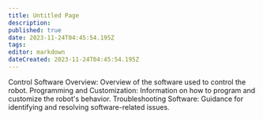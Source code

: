 ```yaml
---
title: Untitled Page
description: 
published: true
date: 2023-11-24T04:45:54.195Z
tags: 
editor: markdown
dateCreated: 2023-11-24T04:45:54.195Z
---
```


Control Software Overview: Overview of the software used to control the robot.
Programming and Customization: Information on how to program and customize the robot's behavior.
Troubleshooting Software: Guidance for identifying and resolving software-related issues.